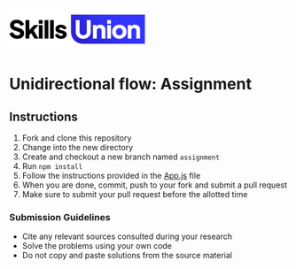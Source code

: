 [<img src="assets/images/su-logo.png" alt="Skills Union Logo" height="80px" />](https://www.skillsunion.com/)

# Unidirectional flow: Assignment

## Instructions

1. Fork and clone this repository
2. Change into the new directory
3. Create and checkout a new branch named `assignment`
4. Run `npm install` 
5. Follow the instructions provided in the [App.js](./src/App.js) file
6. When you are done, commit, push to your fork and submit a pull request
7. Make sure to submit your pull request before the allotted time

### Submission Guidelines

- Cite any relevant sources consulted during your research
- Solve the problems using your own code
- Do not copy and paste solutions from the source material
